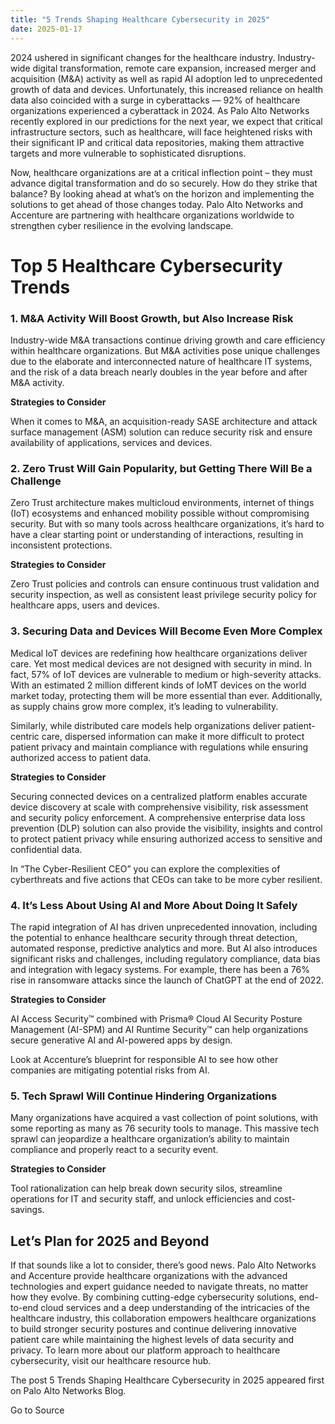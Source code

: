 ```yaml
---
title: "5 Trends Shaping Healthcare Cybersecurity in 2025"
date: 2025-01-17
---
```


2024 ushered in significant changes for the healthcare industry. Industry-wide digital transformation, remote care expansion, increased merger and acquisition (M&A) activity as well as rapid AI adoption led to unprecedented growth of data and devices. Unfortunately, this increased reliance on health data also coincided with a surge in cyberattacks — 92% of healthcare organizations experienced a cyberattack in 2024. As Palo Alto Networks recently explored in our predictions for the next year, we expect that critical infrastructure sectors, such as healthcare, will face heightened risks with their significant IP and critical data repositories, making them attractive targets and more vulnerable to sophisticated disruptions.

Now, healthcare organizations are at a critical inflection point – they must advance digital transformation and do so securely. How do they strike that balance? By looking ahead at what’s on the horizon and implementing the solutions to get ahead of those changes today. Palo Alto Networks and Accenture are partnering with healthcare organizations worldwide to strengthen cyber resilience in the evolving landscape.

# Top 5 Healthcare Cybersecurity Trends

### 1\. M&A Activity Will Boost Growth, but Also Increase Risk

Industry-wide M&A transactions continue driving growth and care efficiency within healthcare organizations. But M&A activities pose unique challenges due to the elaborate and interconnected nature of healthcare IT systems, and the risk of a data breach nearly doubles in the year before and after M&A activity.

**Strategies to Consider** 

When it comes to M&A, an acquisition-ready SASE architecture and attack surface management (ASM) solution can reduce security risk and ensure availability of applications, services and devices.

### 2\. Zero Trust Will Gain Popularity, but Getting There Will Be a Challenge​

Zero Trust architecture makes multicloud environments, internet of things (IoT) ecosystems and enhanced mobility possible without compromising security. But with so many tools across healthcare organizations, it’s hard to have a clear starting point or understanding of interactions, resulting in inconsistent protections.

**Strategies to Consider** 

Zero Trust policies and controls can ensure continuous trust validation and security inspection, as well as consistent least privilege security policy for healthcare apps, users and devices.

### 3\. Securing Data and Devices Will Become Even More Complex

Medical IoT devices are redefining how healthcare organizations deliver care. Yet most medical devices are not designed with security in mind. In fact, 57% of IoT devices are vulnerable to medium or high-severity attacks. With an estimated 2 million different kinds of IoMT devices on the world market today, protecting them will be more essential than ever. Additionally, as supply chains grow more complex, it’s leading to vulnerability.

Similarly, while distributed care models help organizations deliver patient-centric care, dispersed information can make it more difficult to protect patient privacy and maintain compliance with regulations while ensuring authorized access to patient data.

**Strategies to Consider**  

Securing connected devices on a centralized platform enables accurate device discovery at scale with comprehensive visibility, risk assessment and security policy enforcement. A comprehensive enterprise data loss prevention (DLP) solution can also provide the visibility, insights and control to protect patient privacy while ensuring authorized access to sensitive and confidential data.

In “The Cyber-Resilient CEO” you can explore the complexities of cyberthreats and five actions that CEOs can take to be more cyber resilient.

### 4\. It’s Less About Using AI and More About Doing It Safely

The rapid integration of AI has driven unprecedented innovation, including the potential to enhance healthcare security through threat detection, automated response, predictive analytics and more. But AI also introduces significant risks and challenges, including regulatory compliance, data bias and integration with legacy systems. For example, there has been a 76% rise in ransomware attacks since the launch of ChatGPT at the end of 2022.

**Strategies to Consider**  

AI Access Security™ combined with Prisma® Cloud AI Security Posture Management (AI-SPM) and AI Runtime Security™ can help organizations secure generative AI and AI-powered apps by design.

Look at Accenture’s blueprint for responsible AI to see how other companies are mitigating potential risks from AI.

### 5\. Tech Sprawl Will Continue Hindering Organizations

Many organizations have acquired a vast collection of point solutions, with some reporting as many as 76 security tools to manage. This massive tech sprawl can jeopardize a healthcare organization’s ability to maintain compliance and properly react to a security event.

**Strategies to Consider** 

Tool rationalization can help break down security silos, streamline operations for IT and security staff, and unlock efficiencies and cost-savings.

## Let’s Plan for 2025 and Beyond

If that sounds like a lot to consider, there’s good news. Palo Alto Networks and Accenture provide healthcare organizations with the advanced technologies and expert guidance needed to navigate threats, no matter how they evolve. By combining cutting-edge cybersecurity solutions, end-to-end cloud services and a deep understanding of the intricacies of the healthcare industry, this collaboration empowers healthcare organizations to build stronger security postures and continue delivering innovative patient care while maintaining the highest levels of data security and privacy. To learn more about our platform approach to healthcare cybersecurity, visit our healthcare resource hub.

The post 5 Trends Shaping Healthcare Cybersecurity in 2025 appeared first on Palo Alto Networks Blog.

Go to Source
